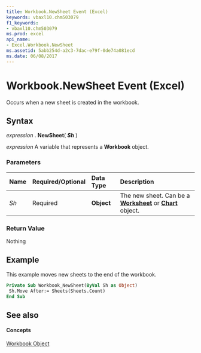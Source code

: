 ```yaml
---
title: Workbook.NewSheet Event (Excel)
keywords: vbaxl10.chm503079
f1_keywords:
- vbaxl10.chm503079
ms.prod: excel
api_name:
- Excel.Workbook.NewSheet
ms.assetid: 5abb254d-a2c3-7dac-e79f-0de74a081ecd
ms.date: 06/08/2017
---
```



# Workbook.NewSheet Event (Excel)

Occurs when a new sheet is created in the workbook.


## Syntax

 _expression_ . **NewSheet**( **_Sh_** )

 _expression_ A variable that represents a **Workbook** object.


### Parameters



|**Name**|**Required/Optional**|**Data Type**|**Description**|
|:-----|:-----|:-----|:-----|
| _Sh_|Required| **Object**|The new sheet. Can be a **[Worksheet](worksheet-object-excel.md)** or **[Chart](chart-object-excel.md)** object.|

### Return Value

Nothing


## Example

This example moves new sheets to the end of the workbook.


```vb
Private Sub Workbook_NewSheet(ByVal Sh as Object) 
 Sh.Move After:= Sheets(Sheets.Count) 
End Sub
```


## See also


#### Concepts


[Workbook Object](workbook-object-excel.md)

